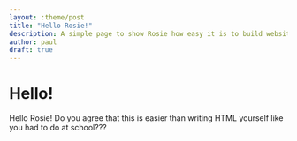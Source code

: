 ```yaml
---
layout: :theme/post
title: "Hello Rosie!"
description: A simple page to show Rosie how easy it is to build websites with Roq
author: paul
draft: true
---
```


# Hello!
Hello Rosie! Do you agree that this is easier than writing HTML yourself like you had to do at school???